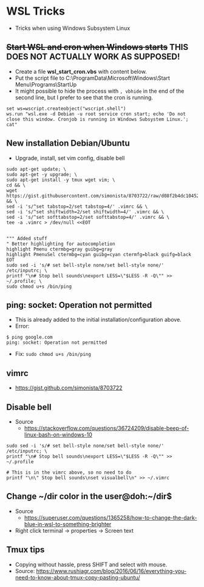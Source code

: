 # WSL Tricks
* Tricks when using Windows Subsystem Linux

## ~~Start WSL and cron when Windows starts~~ THIS DOES NOT ACTUALLY WORK AS SUPPOSED! 
* Create a file **wsl_start_cron.vbs** with content below.
* Put the script file to C:\ProgramData\Microsoft\Windows\Start Menu\Programs\StartUp
* It might possible to hide the process with `, vbhide` in the end of the second line, but I prefer to see that the cron is running.
~~~
set ws=wscript.createobject("wscript.shell")
ws.run "wsl.exe -d Debian -u root service cron start; echo 'Do not close this window. Cronjob is running in Windows Subsystem Linux.'; cat"
~~~

## New installation Debian/Ubuntu
* Upgrade, install, set vim config, disable bell
~~~
sudo apt-get update; \
sudo apt-get -y upgrade; \
sudo apt-get install -y tmux wget vim; \
cd && \
wget https://gist.githubusercontent.com/simonista/8703722/raw/d08f2b4dc10452b97d3ca15386e9eed457a53c61/.vimrc && \
sed -i 's/^set tabstop=2/set tabstop=4/' .vimrc && \
sed -i 's/^set shiftwidth=2/set shiftwidth=4/' .vimrc && \
sed -i 's/^set softtabstop=2/set softtabstop=4/' .vimrc && \
tee -a .vimrc > /dev/null <<EOT


""" Added stuff
" Better highlighting for autocompletion
highlight Pmenu ctermbg=gray guibg=gray
highlight PmenuSel ctermbg=cyan guibg=cyan ctermfg=black guifg=black
EOT
sudo sed -i 's/# set bell-style none/set bell-style none/' /etc/inputrc; \
printf "\n# Stop bell sounds\nexport LESS=\"$LESS -R -Q\"" >> ~/.profile; \
sudo chmod u+s /bin/ping
~~~

## ping: socket: Operation not permitted
* This is already added to the initial installation/configuration above.
* Error:
~~~
$ ping google.com
ping: socket: Operation not permitted
~~~
* Fix:
`sudo chmod u+s /bin/ping`

## vimrc
* https://gist.github.com/simonista/8703722

## Disable bell
* Source
  * https://stackoverflow.com/questions/36724209/disable-beep-of-linux-bash-on-windows-10
~~~
sudo sed -i 's/# set bell-style none/set bell-style none/' /etc/inputrc; \
printf "\n# Stop bell sounds\nexport LESS=\"$LESS -R -Q\"" >> ~/.profile

# This is in the vimrc above, so no need to do
printf "\n\" Stop bell sounds\nset visualbell\n" >> ~/.vimrc
~~~

## Change \~/dir color in the user@doh:\~/dir$
* Source
  * https://superuser.com/questions/1365258/how-to-change-the-dark-blue-in-wsl-to-something-brighter
* Right click terminal -> properties -> Screen text

## Tmux tips
* Copying without hassle, press SHIFT and select with mouse.
 * Source: https://www.rushiagr.com/blog/2016/06/16/everything-you-need-to-know-about-tmux-copy-pasting-ubuntu/
